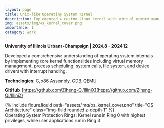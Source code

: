 ```yaml
---
layout: page
title: Unix-like Operating System Kernel
description: Implemented a custom Linux kernel with virtual memory management, scheduling, and system calls
img: assets/img/os_kernel_cover.png
importance: 1
category: work
---
```


**University of Illinois Urbana-Champaign | 2024.8 - 2024.12**

Developed a comprehensive understanding of operating system internals by implementing core kernel functionalities including virtual memory management, process scheduling, system calls, file system, and device drivers with interrupt handling.

**Technologies**: C, x86 Assembly, GDB, QEMU

**GitHub**: [https://github.com/Ziheng-Qi/IlliniX](https://github.com/Ziheng-Qi/IlliniX)

<div class="row mt-3">
    <div class="col-sm mt-3 mt-md-0">
        {% include figure.liquid path="assets/img/os_kernel_cover.png" title="OS Architecture" class="img-fluid rounded z-depth-1" %}
    </div>
</div>
<div class="caption">
    Operating System Protection Rings: Kernel runs in Ring 0 with highest privileges, while user applications run in Ring 3
</div>
